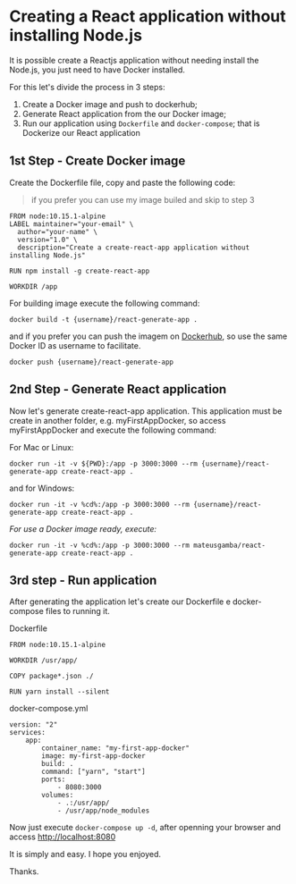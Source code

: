 # Creating a React application without installing Node.js

It is possible create a Reactjs application without needing install the Node.js, you just need to have Docker installed.

For this let's divide the process in 3 steps:

1. Create a Docker image and push to dockerhub;
2. Generate React application from the our Docker image;
3. Run our application using `Dockerfile` and `docker-compose`; that is Dockerize our React application

## 1st Step - Create Docker image

Create the Dockerfile file, copy and paste the following code:

> if you prefer you can use my image builed and skip to step 3

```
FROM node:10.15.1-alpine
LABEL maintainer="your-email" \
  author="your-name" \
  version="1.0" \
  description="Create a create-react-app application without installing Node.js"

RUN npm install -g create-react-app

WORKDIR /app
```

For building image execute the following command:

```
docker build -t {username}/react-generate-app .
```

and if you prefer you can push the imagem on [Dockerhub](https://hub.docker.com/), so use the same Docker ID as username to facilitate.

```
docker push {username}/react-generate-app
```

## 2nd Step - Generate React application

Now let's generate create-react-app application. This application must be create in another folder, e.g. myFirstAppDocker, so access myFirstAppDocker and execute the following command:

For Mac or Linux:

```
docker run -it -v ${PWD}:/app -p 3000:3000 --rm {username}/react-generate-app create-react-app .
```

and for Windows:

```
docker run -it -v %cd%:/app -p 3000:3000 --rm {username}/react-generate-app create-react-app .
```

_For use a Docker image ready, execute:_

```
docker run -it -v %cd%:/app -p 3000:3000 --rm mateusgamba/react-generate-app create-react-app .
```

## 3rd step - Run application

After generating the application let's create our Dockerfile e docker-compose files to running it.

Dockerfile

```
FROM node:10.15.1-alpine

WORKDIR /usr/app/

COPY package*.json ./

RUN yarn install --silent
```

docker-compose.yml

```
version: "2"
services:
    app:
        container_name: "my-first-app-docker"
        image: my-first-app-docker
        build: .
        command: ["yarn", "start"]
        ports:
            - 8080:3000
        volumes:
            - .:/usr/app/
            - /usr/app/node_modules
```

Now just execute `docker-compose up -d`, after openning your browser and access [http://localhost:8080](http://localhost:8080)

It is simply and easy. I hope you enjoyed.

Thanks.
